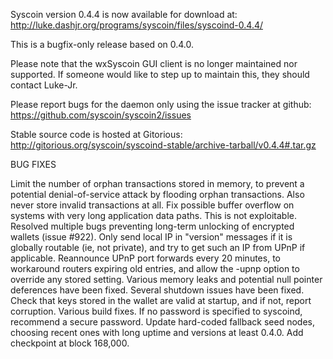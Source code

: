 Syscoin version 0.4.4 is now available for download at:
http://luke.dashjr.org/programs/syscoin/files/syscoind-0.4.4/

This is a bugfix-only release based on 0.4.0.

Please note that the wxSyscoin GUI client is no longer maintained nor supported. If someone would like to step up to maintain this, they should contact Luke-Jr.

Please report bugs for the daemon only using the issue tracker at github:
https://github.com/syscoin/syscoin2/issues

Stable source code is hosted at Gitorious:
http://gitorious.org/syscoin/syscoind-stable/archive-tarball/v0.4.4#.tar.gz

BUG FIXES

Limit the number of orphan transactions stored in memory, to prevent a potential denial-of-service attack by flooding orphan transactions. Also never store invalid transactions at all.
Fix possible buffer overflow on systems with very long application data paths. This is not exploitable.
Resolved multiple bugs preventing long-term unlocking of encrypted wallets (issue #922).
Only send local IP in "version" messages if it is globally routable (ie, not private), and try to get such an IP from UPnP if applicable.
Reannounce UPnP port forwards every 20 minutes, to workaround routers expiring old entries, and allow the -upnp option to override any stored setting.
Various memory leaks and potential null pointer deferences have been
fixed.
Several shutdown issues have been fixed.
Check that keys stored in the wallet are valid at startup, and if not,
report corruption.
Various build fixes.
If no password is specified to syscoind, recommend a secure password.
Update hard-coded fallback seed nodes, choosing recent ones with long uptime and versions at least 0.4.0.
Add checkpoint at block 168,000.

